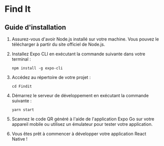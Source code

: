 # Find It

## Guide d'installation

1. Assurez-vous d'avoir Node.js installé sur votre machine. Vous pouvez le télécharger à partir du site officiel de Node.js.

2. Installez Expo CLI en exécutant la commande suivante dans votre terminal :
    ```
    npm install -g expo-cli
    ```


3. Accédez au répertoire de votre projet :
    ```
    cd Findit
    ```

4. Démarrez le serveur de développement en exécutant la commande suivante :
    ```
    yarn start
    ```

5. Scannez le code QR généré à l'aide de l'application Expo Go sur votre appareil mobile ou utilisez un émulateur pour tester votre application.

6. Vous êtes prêt à commencer à développer votre application React Native !


